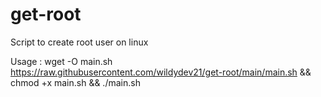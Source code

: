 # get-root
Script to create root user on linux


Usage : 
wget -O main.sh https://raw.githubusercontent.com/wildydev21/get-root/main/main.sh && chmod +x main.sh && ./main.sh
